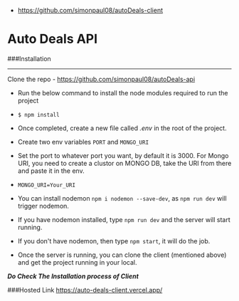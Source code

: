 
- https://github.com/simonpaul08/autoDeals-client

# Auto Deals API


###Installation
                
----

Clone the repo - https://github.com/simonpaul08/autoDeals-api
- Run the below command to install the node modules required to run the project

- `$ npm install`

- Once completed, create a new file called *.env*  in the root of the project.
- Create two env variables `PORT` and `MONGO_URI`

- Set the port to whatever port you want, by default it is 3000. For Mongo URI, you need to create a clustor on MONGO DB, take the URI from there and paste it in the env.
- `MONGO_URI=Your_URI`

- You can install nodemon `npm i nodemon --save-dev`, as `npm run dev` will trigger nodemon. 

- If you have nodemon installed, type `npm run dev` and the server will start running.

- If you don't have nodemon, then type `npm start`, it will do the job.

- Once the server is running, you can clone the client (mentioned above) and get the project running in your local.

***Do Check The Installation process of Client***

###Hosted Link
https://auto-deals-client.vercel.app/